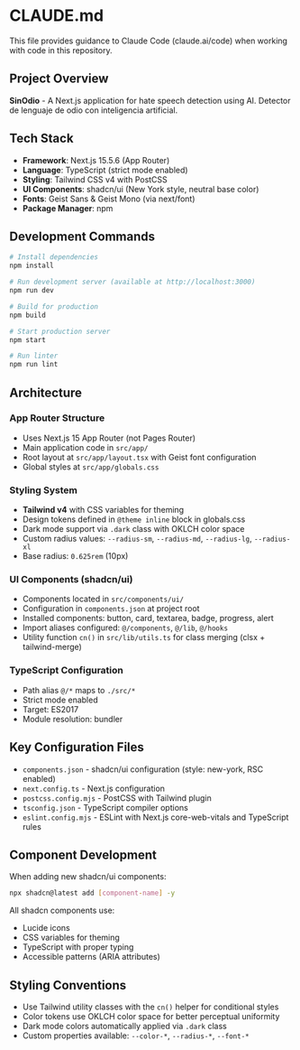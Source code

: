# CLAUDE.md

This file provides guidance to Claude Code (claude.ai/code) when working with code in this repository.

## Project Overview

**SinOdio** - A Next.js application for hate speech detection using AI. Detector de lenguaje de odio con inteligencia artificial.

## Tech Stack

- **Framework**: Next.js 15.5.6 (App Router)
- **Language**: TypeScript (strict mode enabled)
- **Styling**: Tailwind CSS v4 with PostCSS
- **UI Components**: shadcn/ui (New York style, neutral base color)
- **Fonts**: Geist Sans & Geist Mono (via next/font)
- **Package Manager**: npm

## Development Commands

```bash
# Install dependencies
npm install

# Run development server (available at http://localhost:3000)
npm run dev

# Build for production
npm build

# Start production server
npm start

# Run linter
npm run lint
```

## Architecture

### App Router Structure
- Uses Next.js 15 App Router (not Pages Router)
- Main application code in `src/app/`
- Root layout at `src/app/layout.tsx` with Geist font configuration
- Global styles at `src/app/globals.css`

### Styling System
- **Tailwind v4** with CSS variables for theming
- Design tokens defined in `@theme inline` block in globals.css
- Dark mode support via `.dark` class with OKLCH color space
- Custom radius values: `--radius-sm`, `--radius-md`, `--radius-lg`, `--radius-xl`
- Base radius: `0.625rem` (10px)

### UI Components (shadcn/ui)
- Components located in `src/components/ui/`
- Configuration in `components.json` at project root
- Installed components: button, card, textarea, badge, progress, alert
- Import aliases configured: `@/components`, `@/lib`, `@/hooks`
- Utility function `cn()` in `src/lib/utils.ts` for class merging (clsx + tailwind-merge)

### TypeScript Configuration
- Path alias `@/*` maps to `./src/*`
- Strict mode enabled
- Target: ES2017
- Module resolution: bundler

## Key Configuration Files

- `components.json` - shadcn/ui configuration (style: new-york, RSC enabled)
- `next.config.ts` - Next.js configuration
- `postcss.config.mjs` - PostCSS with Tailwind plugin
- `tsconfig.json` - TypeScript compiler options
- `eslint.config.mjs` - ESLint with Next.js core-web-vitals and TypeScript rules

## Component Development

When adding new shadcn/ui components:
```bash
npx shadcn@latest add [component-name] -y
```

All shadcn components use:
- Lucide icons
- CSS variables for theming
- TypeScript with proper typing
- Accessible patterns (ARIA attributes)

## Styling Conventions

- Use Tailwind utility classes with the `cn()` helper for conditional styles
- Color tokens use OKLCH color space for better perceptual uniformity
- Dark mode colors automatically applied via `.dark` class
- Custom properties available: `--color-*`, `--radius-*`, `--font-*`
